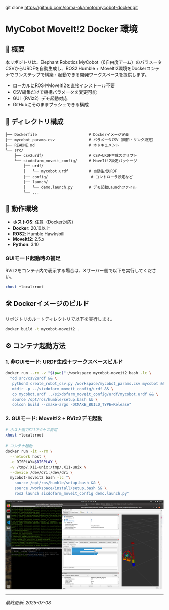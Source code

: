 

git clone https://github.com/soma-okamoto/mycobot-docker.git


# MyCobot MoveIt!2 Docker 環境

## 📖 概要

本リポジトリは、Elephant Robotics MyCobot（6自由度アーム）のパラメータCSVからURDFを自動生成し、ROS2 Humble + MoveIt!2環境をDockerコンテナでワンステップで構築・起動できる開発ワークスペースを提供します。

* ローカルにROSやMoveIt!2を直接インストール不要
* CSV編集だけで機構パラメータを変更可能
* GUI（RViz2）デモ起動対応
* GitHubにそのままプッシュできる構成

## 📂 ディレクトリ構成

```
├── Dockerfile                       # Dockerイメージ定義
├── mycobot_params.csv               # パラメータCSV（関節・リンク設定）
├── README.md                        # 本ドキュメント
└── src/
    ├── csv2urdf/                    # CSV→URDF生成スクリプト
    └── sixdofarm_moveit_config/     # MoveIt!2設定パッケージ
        ├── urdf/
        │   └── mycobot.urdf         # 自動生成URDF
        ├── config/                   # コントローラ設定など
        ├── launch/
        │   └── demo.launch.py       # デモ起動Launchファイル
        └── ...
```

## 🚀 動作環境

* **ホストOS**: 任意（Docker対応）
* **Docker**: 20.10以上
* **ROS2**: Humble Hawksbill
* **MoveIt!2**: 2.5.x
* **Python**: 3.10

### GUIモード起動時の補足

RViz2をコンテナ内で表示する場合は、Xサーバー側で以下を実行してください。

```bash
xhost +local:root
```

## 🛠️ Dockerイメージのビルド

リポジトリのルートディレクトリで以下を実行します。

```bash
docker build -t mycobot-moveit2 .
```

## ⚙️ コンテナ起動方法

### 1. 非GUIモード: URDF生成＋ワークスペースビルド

```bash
docker run --rm -v "$(pwd)":/workspace mycobot-moveit2 bash -lc \
  "cd src/csv2urdf && \
   python3 create_robot_csv.py /workspace/mycobot_params.csv mycobot && \
   mkdir -p ../sixdofarm_moveit_config/urdf && \
   cp mycobot.urdf ../sixdofarm_moveit_config/urdf/mycobot.urdf && \
   source /opt/ros/humble/setup.bash && \
   colcon build --cmake-args -DCMAKE_BUILD_TYPE=Release"
```

### 2. GUIモード: MoveIt!2 + RViz2デモ起動

```bash
# ホスト側でX11アクセス許可
xhost +local:root

# コンテナ起動
docker run -it --rm \
  --network host \
  -e DISPLAY=$DISPLAY \
  -v /tmp/.X11-unix:/tmp/.X11-unix \
  --device /dev/dri:/dev/dri \
  mycobot-moveit2 bash -lc "\
    source /opt/ros/humble/setup.bash && \
    source /workspace/install/setup.bash && \
    ros2 launch sixdofarm_moveit_config demo.launch.py"
```

![D.](https://github.com/soma-okamoto/mycobot-docker/blob/main/IMAGES/Screenshot%20from%202025-07-08%2017-04-01.png)



---

*最終更新: 2025-07-08*
